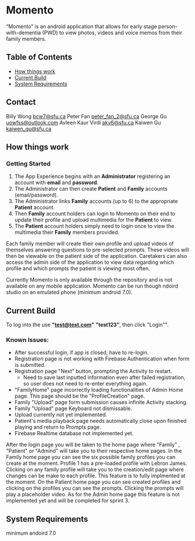 # Momento
“Momento” is an android application that allows for early stage person-with-dementia (PWD) to view photos, videos and voice memos from their family members.

## Table of Contents
- [How things work](README.md#how-things-work)
- [Current Build](README.md#Current-Build)
- [System Requirements](README.md#System-Requirements)

## Contact
Billy Wong bcw7@sfu.ca 
Peter Fan peter_fan_2@sfu.ca 
George Gu uowfss@outlook.com 
Avleen Kaur Virdi akv6@sfu.ca 
Kaiwen Gu kaiwen_gu@sfu.ca 



## How things work
### Getting Started
1. The App Experience begins with an **Administrator** registering an account with **email** and **password**.
2. The Administrator can then create **Patient** and **Family** accounts (email/password).
3. The Administrator links **Family** accounts (up to 6) to the appropriate **Patient** account.
4. Then **Family** account holders can login to Momento on their end to update their profile and upload multimedia for the **Patient** to view.
5. The **Patient** account holders simply need to login once to view the multimedia their **Family** members provided.

Each family member will create their own profile and upload videos of themselves answering questions to pre-selected prompts. These videos will then be viewable on the patient side of the application. Caretakers can also access the admin side of the application to view data regarding which profile and which prompts the patient is viewing most often.

Currently Momento is only available through the repository and is not available on any mobile application. Momento can be run though ndoird studio on an emulated phone (minimum android 7.0).

## Current Build 
To log into the use **"test@test.com"** **"test123"**, then click "Login"".

### Known Issues:
* After successful login, if app is closed, have to re-login.
* Registration page is not working with Firebase Authentication when form is submitted.
* Registration page "Next" button, prompting the Activity to restart.
  * Need to save last inputted information even after failed registration, so user does not need to re-enter everything again.
* "FamilyHome" page incorrectly loading functionalities of Admin Home page. This page should be the "ProfileCreation" page.
* Family "Upload" page form submission causes infinite Activity stacking. 
* Family "Upload" page Keyboard not dismissable.
* Upload currently not yet implemented.
* Patient's media playback page needs automatically close upon finished playing and return to Prompts page.
* Firebase Realtime database not implemented yet.

After the login page you will be taken to the home page where "Family" , "Patient" or "Admind" will take you to their respective home pages. In the Family home page you can see the six possible family profiles you can create at the moment. Profile 1 has a pre-loaded profile with Lebron James. Clicking on any family profile will take you to the creation/edit page where changes can be make to each profile. This feature is to fully implmented at the moment. On the Patient home page you can see created profiles and clicking on the profiles you can see the prompts. Clicking the prompts will play a placeholder video. As for the Admin home page this feature is not implemented yet and will be completed for sprint 3.
## System Requirements
minimum andoird 7.0




